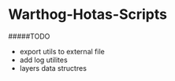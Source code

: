 Warthog-Hotas-Scripts
=====================

#####TODO
- export utils to external file
- add log utilites
- layers data structres 

